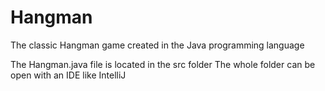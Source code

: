 # Hangman
The classic Hangman game created in the Java programming language

The Hangman.java file is located in the src folder
The whole folder can be open with an IDE like IntelliJ
